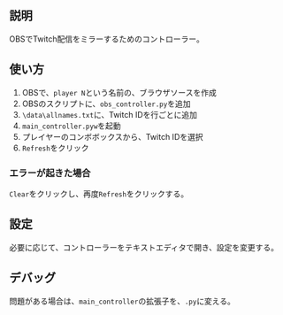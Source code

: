 ## 説明
OBSでTwitch配信をミラーするためのコントローラー。

## 使い方
1. OBSで、`player N`という名前の、ブラウザソースを作成
2. OBSのスクリプトに、`obs_controller.py`を追加
3. `\data\allnames.txt`に、Twitch IDを行ごとに追加
4. `main_controller.pyw`を起動
5. プレイヤーのコンボボックスから、Twitch IDを選択
6. `Refresh`をクリック

### エラーが起きた場合
`Clear`をクリックし、再度`Refresh`をクリックする。

## 設定
必要に応じて、コントローラーをテキストエディタで開き、設定を変更する。

## デバッグ
問題がある場合は、`main_controller`の拡張子を、`.py`に変える。
